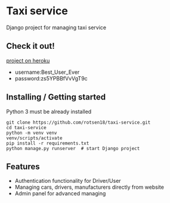 # Taxi service 

Django project for managing taxi service

## Check it out!

[project on heroku](https://taxi-service-6784.herokuapp.com/)

* username:Best_User_Ever
* password:zs5YPBBfVvVgT9c

## Installing / Getting started

Python 3 must be already installed

```shell
git clone https://github.com/rotsen18/taxi-service.git
cd taxi-service
python -m venv venv
venv/scripts/activate
pip install -r requirements.txt
python manage.py runserver  # start Django project
```

## Features

* Authentication functionality for Driver/User
* Managing cars, drivers, manufacturers directly from website
* Admin panel for advanced managing
